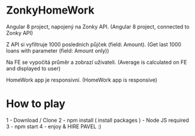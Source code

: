 # ZonkyHomeWork

Angular 8 project, napojený na Zonky API.
(Angular 8 project, connected to Zonky API)

Z API si vyfiltruje 1000 posledních půjček (field: Amount).
(Get last 1000 loans with parameter (field: Amount only))

Na FE se vypočítá průměr a zobrazí uživateli.
(Average is calculated on FE and displayed to user)

HomeWork app je responsivní.
(HomeWork app is responsive)

# How to play

1 - Download / Clone
2 - npm install ( install packages ) - Node JS required
3 - npm start 
4 - enjoy & HIRE PAVEL :)





